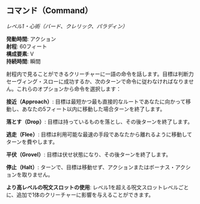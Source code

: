 ## コマンド（Command）
*レベル1・心術（バード、クレリック、パラディン）*

**発動時間**: アクション  
**射程**: 60フィート  
**構成要素**: V  
**持続時間**: 瞬間

射程内で見ることができるクリーチャーに一語の命令を話します。目標は判断力セーヴィング・スローに成功するか、次のターンで命令に従わなければなりません。これらのオプションから命令を選択します：

**接近（Approach）**: 目標は最短かつ最も直接的なルートであなたに向かって移動し、あなたの5フィート以内に移動した場合ターンを終了します。

**落とす（Drop）**: 目標は持っているものを落とし、その後ターンを終了します。

**逃走（Flee）**: 目標は利用可能な最速の手段であなたから離れるように移動してターンを費やします。

**平伏（Grovel）**: 目標は伏せ状態になり、その後ターンを終了します。

**停止（Halt）**: ターンで、目標は移動せず、アクションまたはボーナス・アクションを取りません。

**より高レベルの呪文スロットの使用**: レベル1を超える呪文スロットレベルごとに、追加で1体のクリーチャーに影響を与えることができます。